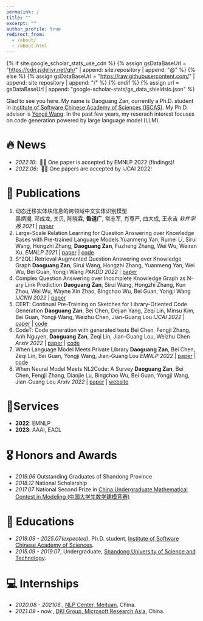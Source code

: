 ```yaml
---
permalink: /
title: ""
excerpt: ""
author_profile: true
redirect_from: 
  - /about/
  - /about.html
---
```


{% if site.google_scholar_stats_use_cdn %}
{% assign gsDataBaseUrl = "https://cdn.jsdelivr.net/gh/" | append: site.repository | append: "@" %}
{% else %}
{% assign gsDataBaseUrl = "https://raw.githubusercontent.com/" | append: site.repository | append: "/" %}
{% endif %}
{% assign url = gsDataBaseUrl | append: "google-scholar-stats/gs_data_shieldsio.json" %}

<span class='anchor' id='about-me'></span>

Glad to see you here. My name is Daoguang Zan, currently a Ph.D. student in [Institute of Software Chinese Academy of Sciences (ISCAS)](http://english.is.cas.cn/). My Ph.D. advisor is [Yongji Wang](https://www.researchgate.net/profile/Yongji-Wang-3). In the past few years, my reserach interest focuses on code generation powered by large language model (LLM).

# 🔥 News
- *2022.10*: &nbsp;🎉🎉 One paper is accepted by EMNLP 2022 (findings)!
- *2022.06*: &nbsp;🎉🎉 One papers are accepted by IJCAI 2022! 


# 📝 Publications 

1. 动态迁移实体块信息的跨领域中文实体识别模型  
 吴炳潮, 邓成龙, 关贝, 陈晓霖,  **昝道广**, 常志军, 肖尊严, 曲大成, 王永吉
 *软件学报 2021* | [paper](https://www.jos.org.cn/jos/article/pdf/6305)
1. Large-Scale Relation Learning for Question Answering over Knowledge Bases with Pre-trained Language Models
 Yuanmeng Yan, Rumei Li, Sirui Wang, Hongzhi Zhang, **Daoguang Zan**, Fuzheng Zhang, Wei Wu, Weiran Xu.
 *EMNLP 2021* | [paper](https://aclanthology.org/2021.emnlp-main.296.pdf) | [code](https://github.com/yym6472/KBQARelationLearning)
1. S^2QL: Retrieval Augmented Question Answering over Knowledge Graph
 **Daoguang Zan**, Sirui Wang, Hongzhi Zhang, Yuanmeng Yan, Wei Wu, Bei Guan, Yongji Wang
 *PAKDD 2022* | [paper](https://link.springer.com/chapter/10.1007/978-3-031-05981-0_18)
1. Complex Question Answering over Incomplete Knowledge Graph as N-ary Link Prediction
 **Daoguang Zan**, Sirui Wang, Hongzhi Zhang, Kun Zhou, Wei Wu, Wayne Xin Zhao, Bingchao Wu, Bei Guan, Yongji Wang
 *IJCNN 2022* | [paper](https://ieeexplore.ieee.org/abstract/document/9892700)
1. CERT: Continual Pre-Training on Sketches for Library-Oriented Code Generation
 **Daoguang Zan**, Bei Chen, Dejian Yang, Zeqi Lin, Minsu Kim, Bei Guan, Yongji Wang, Weizhu Chen, Jian-Guang Lou
 *IJCAI 2022* | [paper](https://arxiv.org/pdf/2206.06888.pdf) | [code](https://github.com/microsoft/PyCodeGPT/tree/main/cert)
1. CodeT: Code generation with generated tests
 Bei Chen, Fengji Zhang, Anh Nguyen, **Daoguang Zan**, Zeqi Lin, Jian-Guang Lou, Weizhu Chen
 *Arxiv 2022* | [paper](https://arxiv.org/pdf/2207.10397.pdf) | [code](https://github.com/microsoft/CodeT)
1. When Language Model Meets Private Library
 **Daoguang Zan**, Bei Chen, Zeqi Lin, Bei Guan, Yongji Wang, Jian-Guang Lou
 *EMNLP 2022* | [paper](https://arxiv.org/pdf/2210.17236.pdf) | [code](https://github.com/microsoft/PyCodeGPT/tree/main/apicoder)
1. When Neural Model Meets NL2Code: A Survey
 **Daoguang Zan**, Bei Chen, Fengji Zhang, Dianjie Lu, Bingchao Wu, Bei Guan, Yongji Wang, Jian-Guang Lou
 *Arxiv 2022* | [paper](https://arxiv.org/pdf/2212.09420.pdf) | [website](https://nl2code.github.io)
 
# 💖Services
- **2022**: EMNLP
- **2023**: AAAI, EACL

# 🎖 Honors and Awards
- *2019.06* Outstanding Graduates of Shandong Province
- *2018.12* National Scholarship
- *2017.07* National Second Prize in [China Undergraduate Mathematical Contest in Modeling (中国大学生数学建模竞赛)](http://www.mcm.edu.cn/)

# 📖 Educations
- *2019.09 - 2025.07(expected)*, Ph.D. student, [Institute of Software Chinese Academy of Sciences](http://english.is.cas.cn/). 
- *2015.09 - 2019.07*, Undergraduate, [Shandong University of Science and Technology](http://www.sdust.edu.cn/). 

# 💻 Internships
- *2020.08 - 202108.*, [NLP Center, Meituan](https://about.meituan.com/en), China.
- *2021.09 - now.*, [DKI Group, Microsoft Research Asia](https://www.msra.cn/), China.


<script type="text/javascript" id="clustrmaps" src="//clustrmaps.com/map_v2.js?d=zmtGZVaoV3OYgT58goKB72wFxHzXG8QiqULjbLjGAro&cl=ffffff&w=a"></script>
